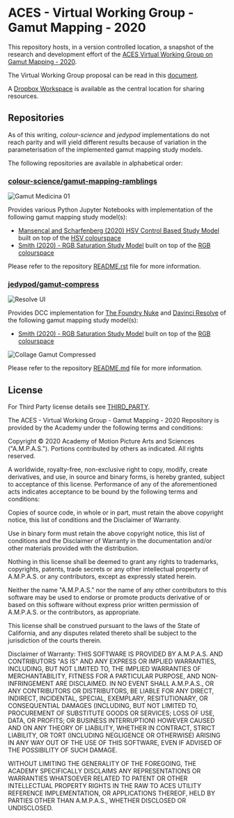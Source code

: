 # ACES - Virtual Working Group - Gamut Mapping - 2020

This repository hosts, in a version controlled location, a snapshot of the research and development effort of the [ACES Virtual Working Group on Gamut Mapping - 2020](https://community.acescentral.com/t/new-aces-working-group-gamut-mapping/).

The Virtual Working Group proposal can be read in this [document](https://community.acescentral.com/uploads/short-url/kax9E4X8dTMd9PkASqL7bz7S4qU.pdf).

A [Dropbox Workspace](https://aces.mp/GamutVWGDocs) is available as the central location for sharing resources.

## Repositories

As of this writing, *colour-science* and *jedypod* implementations do not reach parity and will yield different results because of variation in the parameterisation of the implemented gamut mapping study models.

The following repositories are available in alphabetical order:

### [colour-science/gamut-mapping-ramblings](https://github.com/colour-science/gamut-mapping-ramblings)

![Gamut Medicina 01](https://raw.githubusercontent.com/colour-science/gamut-mapping-ramblings/master/resources/images/Gamut_Medicina_01.png)

Provides various Python Jupyter Notebooks with implementation of the following gamut mapping study model(s):

- [Mansencal and Scharfenberg (2020) HSV Control Based Study Model](https://community.acescentral.com/t/gamut-mapping-in-cylindrical-and-conic-spaces/) built on top of the [HSV colourspace](https://en.wikipedia.org/wiki/HSL_and_HSV)
- [Smith (2020) - RGB Saturation Study Model](https://community.acescentral.com/t/rgb-saturation-gamut-mapping-approach-and-a-comp-vfx-perspective/) built on top of the [RGB colourspace](https://en.wikipedia.org/wiki/Color_spaces_with_RGB_primaries)

Please refer to the repository [README.rst](https://github.com/colour-science/gamut-mapping-ramblings/README.rst) file for more information.

### [jedypod/gamut-compress](https://github.com/jedypod/gamut-compress)

![Resolve UI](https://raw.githubusercontent.com/jedypod/gamut-compress/master/images/screenshots/GamutCompress_resolve-ui.png)

Provides DCC implementation for [The Foundry Nuke](https://www.foundry.com/products/nuke) and [Davinci Resolve](https://www.blackmagicdesign.com/products/davinciresolve/) of the following gamut mapping study model(s):

- [Smith (2020) - RGB Saturation Study Model](https://community.acescentral.com/t/rgb-saturation-gamut-mapping-approach-and-a-comp-vfx-perspective/) built on top of the [RGB colourspace](https://en.wikipedia.org/wiki/Color_spaces_with_RGB_primaries)

![Collage Gamut Compressed](https://raw.githubusercontent.com/jedypod/gamut-compress/master/images/collage_compressed.rrt.jpg)

Please refer to the repository [README.md](https://github.com/jedypod/gamut-compress/README.md) file for more information.

## License

For Third Party license details see [THIRD_PARTY](THIRD_PARTY).

The ACES - Virtual Working Group - Gamut Mapping - 2020 Repository is provided by the Academy under the following terms and conditions:

Copyright © 2020 Academy of Motion Picture Arts and Sciences ("A.M.P.A.S."). Portions contributed by others as indicated. All rights reserved.

A worldwide, royalty-free, non-exclusive right to copy, modify, create derivatives, and use, in source and binary forms, is hereby granted, subject to acceptance of this license. Performance of any of the aforementioned acts indicates acceptance to be bound by the following terms and conditions:

Copies of source code, in whole or in part, must retain the above copyright notice, this list of conditions and the Disclaimer of Warranty.

Use in binary form must retain the above copyright notice, this list of conditions and the Disclaimer of Warranty in the documentation and/or other materials provided with the distribution.

Nothing in this license shall be deemed to grant any rights to trademarks, copyrights, patents, trade secrets or any other intellectual property of A.M.P.A.S. or any contributors, except as expressly stated herein.

Neither the name "A.M.P.A.S." nor the name of any other contributors to this software may be used to endorse or promote products derivative of or based on this software without express prior written permission of A.M.P.A.S. or the contributors, as appropriate.

This license shall be construed pursuant to the laws of the State of California, and any disputes related thereto shall be subject to the jurisdiction of the courts therein.

Disclaimer of Warranty: THIS SOFTWARE IS PROVIDED BY A.M.P.A.S. AND CONTRIBUTORS "AS IS" AND ANY EXPRESS OR IMPLIED WARRANTIES, INCLUDING, BUT NOT LIMITED TO, THE IMPLIED WARRANTIES OF MERCHANTABILITY, FITNESS FOR A PARTICULAR PURPOSE, AND NON-INFRINGEMENT ARE DISCLAIMED. IN NO EVENT SHALL A.M.P.A.S., OR ANY CONTRIBUTORS OR DISTRIBUTORS, BE LIABLE FOR ANY DIRECT, INDIRECT, INCIDENTAL, SPECIAL, EXEMPLARY, RESITUTIONARY, OR CONSEQUENTIAL DAMAGES (INCLUDING, BUT NOT LIMITED TO, PROCUREMENT OF SUBSTITUTE GOODS OR SERVICES; LOSS OF USE, DATA, OR PROFITS; OR BUSINESS INTERRUPTION) HOWEVER CAUSED AND ON ANY THEORY OF LIABILITY, WHETHER IN CONTRACT, STRICT LIABILITY, OR TORT (INCLUDING NEGLIGENCE OR OTHERWISE) ARISING IN ANY WAY OUT OF THE USE OF THIS SOFTWARE, EVEN IF ADVISED OF THE POSSIBILITY OF SUCH DAMAGE.

WITHOUT LIMITING THE GENERALITY OF THE FOREGOING, THE ACADEMY SPECIFICALLY DISCLAIMS ANY REPRESENTATIONS OR WARRANTIES WHATSOEVER RELATED TO PATENT OR OTHER INTELLECTUAL PROPERTY RIGHTS IN THE RAW TO ACES UTILITY REFERENCE IMPLEMENTATION, OR APPLICATIONS THEREOF, HELD BY PARTIES OTHER THAN A.M.P.A.S., WHETHER DISCLOSED OR UNDISCLOSED.
